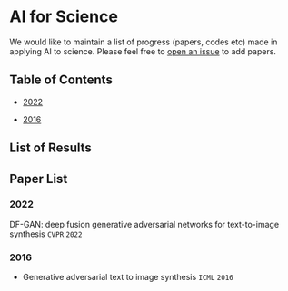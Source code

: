 # AI for Science

We would like to maintain a list of progress (papers, codes etc) made in applying AI to science. Please feel free to [open an issue](https://github.com/Abundant-me/AI-for-Science/issues) to add papers.


## <a name="toc">Table of Contents</a>
- <a href="#2022">2022</a>

- <a href="#2016">2016</a>

## <a name="list">List of Results</a>


## <a name="Paper List">Paper List</a>



### <a name="first paper">2022</a> 

DF-GAN: deep fusion generative adversarial networks for text-to-image synthesis `CVPR` `2022`
### <a name="first paper">2016</a> 
 - Generative adversarial text to image synthesis  `ICML` `2016`








